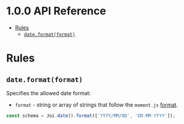 <!-- version -->
# 1.0.0 API Reference
<!-- versionstop -->

<!-- toc -->

- [Rules](#rules)
  - [`date.format(format)`](#dateformatformat)

<!-- tocstop -->

# Rules

## `date.format(format)`

Specifies the allowed date format:
- `format` - string or array of strings that follow the `moment.js` [format](http://momentjs.com/docs/#/parsing/string-format/).

```js
const schema = Joi.date().format(['YYYY/MM/DD', 'DD-MM-YYYY']);
```
